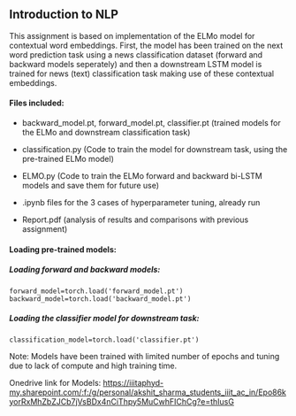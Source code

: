 ## Introduction to NLP

This assignment is based on implementation of the ELMo model for contextual word embeddings. First, the model has been trained on the next word prediction task using a news classification dataset (forward and backward models seperately) and then a downstream LSTM model is trained for news (text) classification task making use of these contextual embeddings.

#### Files included:

- backward_model.pt, forward_model.pt, classifier.pt (trained models for the ELMo and downstream classification task)

- classification.py (Code to train the model for downstream task, using the pre-trained ELMo model)

- ELMO.py (Code to train the ELMo forward and backward bi-LSTM models and save them for future use)

- .ipynb files for the 3 cases of hyperparameter tuning, already run

- Report.pdf (analysis of results and comparisons with previous assignment)

#### Loading pre-trained models:

##### Loading forward and backward models:
```
forward_model=torch.load('forward_model.pt')
backward_model=torch.load('backward_model.pt')
```

##### Loading the classifier model for downstream task:
```
classification_model=torch.load('classifier.pt')
```

Note: Models have been trained with limited number of epochs and tuning due to lack of compute and high training time.

Onedrive link for Models: <href>https://iiitaphyd-my.sharepoint.com/:f:/g/personal/akshit_sharma_students_iiit_ac_in/Epo86kyorRxMhZbZJCb7jVsBDx4nCiThpy5MuCwhFIChCg?e=thIusG</href>
